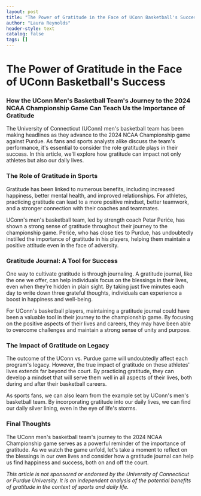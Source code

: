```yaml
---
layout: post
title: "The Power of Gratitude in the Face of UConn Basketball's Success"
author: "Laura Reynolds"
header-style: text
catalog: false
tags: []
---
```


# The Power of Gratitude in the Face of UConn Basketball's Success

### How the UConn Men's Basketball Team's Journey to the 2024 NCAA Championship Game Can Teach Us the Importance of Gratitude

The University of Connecticut (UConn) men's basketball team has been making headlines as they advance to the 2024 NCAA Championship game against Purdue. As fans and sports analysts alike discuss the team's performance, it's essential to consider the role gratitude plays in their success. In this article, we'll explore how gratitude can impact not only athletes but also our daily lives.

### The Role of Gratitude in Sports

Gratitude has been linked to numerous benefits, including increased happiness, better mental health, and improved relationships. For athletes, practicing gratitude can lead to a more positive mindset, better teamwork, and a stronger connection with their coaches and teammates.

UConn's men's basketball team, led by strength coach Petar Periće, has shown a strong sense of gratitude throughout their journey to the championship game. Periće, who has close ties to Purdue, has undoubtedly instilled the importance of gratitude in his players, helping them maintain a positive attitude even in the face of adversity.

### Gratitude Journal: A Tool for Success

One way to cultivate gratitude is through journaling. A gratitude journal, like the one we offer, can help individuals focus on the blessings in their lives, even when they're hidden in plain sight. By taking just five minutes each day to write down three grateful thoughts, individuals can experience a boost in happiness and well-being.

For UConn's basketball players, maintaining a gratitude journal could have been a valuable tool in their journey to the championship game. By focusing on the positive aspects of their lives and careers, they may have been able to overcome challenges and maintain a strong sense of unity and purpose.

### The Impact of Gratitude on Legacy

The outcome of the UConn vs. Purdue game will undoubtedly affect each program's legacy. However, the true impact of gratitude on these athletes' lives extends far beyond the court. By practicing gratitude, they can develop a mindset that will serve them well in all aspects of their lives, both during and after their basketball careers.

As sports fans, we can also learn from the example set by UConn's men's basketball team. By incorporating gratitude into our daily lives, we can find our daily silver lining, even in the eye of life's storms.

### Final Thoughts

The UConn men's basketball team's journey to the 2024 NCAA Championship game serves as a powerful reminder of the importance of gratitude. As we watch the game unfold, let's take a moment to reflect on the blessings in our own lives and consider how a gratitude journal can help us find happiness and success, both on and off the court.

*This article is not sponsored or endorsed by the University of Connecticut or Purdue University. It is an independent analysis of the potential benefits of gratitude in the context of sports and daily life.*